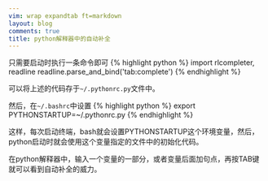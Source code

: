 ```yaml
---
vim: wrap expandtab ft=markdown
layout: blog
comments: true
title: python解释器中的自动补全
---
```


只需要启动时执行一条命令即可
{% highlight python %}
import rlcompleter, readline
readline.parse_and_bind('tab:complete')
{% endhighlight %}

可以将上述的代码存于`~/.pythonrc.py`文件中。

然后，在`~/.bashrc`中设置
{% highlight python %}
export PYTHONSTARTUP=~/.pythonrc.py
{% endhighlight %}

这样，每次启动终端，bash就会设置PYTHONSTARTUP这个环境变量，然后，python启动时就会使用这个变量指定的文件中的初始化代码。

在python解释器中，输入一个变量的一部分，或者变量后面加句点，再按TAB键就可以看到自动补全的威力。

